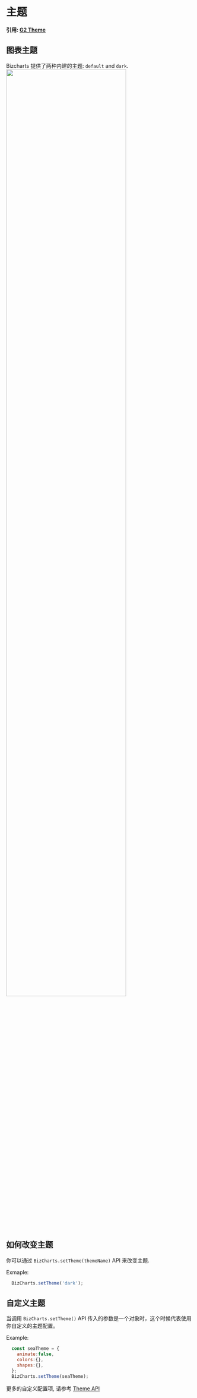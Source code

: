 <!--
index: 15
title: Theme 图表皮肤主题
resource:
  jsFiles:
    - ${url.dataSet}
    - ${url.g2}
-->

# 主题

**引用: [G2 Theme](https://antv.alipay.com/zh-cn/g2/3.x/tutorial/theme.html)**

## 图表主题
Bizcharts 提供了两种内建的主题: `default` and `dark`.
<img src="https://gw.alipayobjects.com/zos/rmsportal/EQadCjVFfaXjuPbSySJp.png" width="80%">

## 如何改变主题

你可以通过 `BizCharts.setTheme(themeName)` API 来改变主题.

Exmaple:

```jsx
  BizCharts.setTheme('dark');
```

## 自定义主题
当调用  `BizCharts.setTheme()` API 传入的参数是一个对象时，这个时候代表使用你自定义的主题配置。

Example:
```jsx
  const seaTheme = {
    animate:false,
	colors:{},
	shapes:{},
  };
  BizCharts.setTheme(seaTheme);
```

更多的自定义配置项, 请参考 [Theme API](/doc/api/theme.md)
